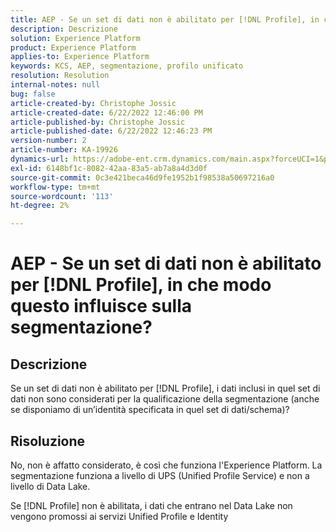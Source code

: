 ```yaml
---
title: AEP - Se un set di dati non è abilitato per [!DNL Profile], in che modo questo influisce sulla segmentazione?
description: Descrizione
solution: Experience Platform
product: Experience Platform
applies-to: Experience Platform
keywords: KCS, AEP, segmentazione, profilo unificato
resolution: Resolution
internal-notes: null
bug: false
article-created-by: Christophe Jossic
article-created-date: 6/22/2022 12:46:00 PM
article-published-by: Christophe Jossic
article-published-date: 6/22/2022 12:46:23 PM
version-number: 2
article-number: KA-19926
dynamics-url: https://adobe-ent.crm.dynamics.com/main.aspx?forceUCI=1&pagetype=entityrecord&etn=knowledgearticle&id=203a4843-29f2-ec11-bb3d-6045bd0158c7
exl-id: 6148bf1c-8082-42aa-83a5-ab7a8a4d3d0f
source-git-commit: 0c3e421beca46d9fe1952b1f98538a50697216a0
workflow-type: tm+mt
source-wordcount: '113'
ht-degree: 2%

---
```


# AEP - Se un set di dati non è abilitato per [!DNL Profile], in che modo questo influisce sulla segmentazione?

## Descrizione

Se un set di dati non è abilitato per [!DNL Profile], i dati inclusi in quel set di dati non sono considerati per la qualificazione della segmentazione (anche se disponiamo di un’identità specificata in quel set di dati/schema)?

## Risoluzione

No, non è affatto considerato, è così che funziona l&#39;Experience Platform. La segmentazione funziona a livello di UPS (Unified Profile Service) e non a livello di Data Lake.

Se [!DNL Profile] non è abilitata, i dati che entrano nel Data Lake non vengono promossi ai servizi Unified Profile e Identity
